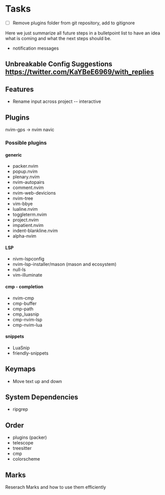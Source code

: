 # Tasks

- [ ] Remove plugins folder from git repository, add to gitignore

Here we just summarize all future steps in a bulletpoint list to have an idea what is coming and what the next steps should be.

- notification messages

## Unbreakable Config Suggestions https://twitter.com/KaYBeE6969/with_replies

## Features

- Rename input across project -- interactive

## Plugins

nvim-gps -> nvim navic

### Possible plugins

#### generic

- packer.nvim
- popup.nvim
- plenary.nvim
- nvim-autopairs
- comment.nvim
- nvim-web-devicions
- nvim-tree
- vim-bbye
- lualine.nvim
- toggleterm.nvim
- project.nvim
- impatient.nvim
- indent-blankline.nvim
- alpha-nvim

#### LSP

- nivm-lspconfig
- nvim-lsp-installer/mason (mason and ecosystem)
- null-ls
- vim-illuminate

#### cmp - completion

- nvim-cmp
- cmp-buffer
- cmp-path
- cmp_luasnip
- cmp-nvim-lsp
- cmp-nvim-lua

#### snippets

- LuaSnip
- friendly-snippets

## Keymaps

- Move text up and down

## System Dependencies

- ripgrep

## Order

- plugins (packer)
- telescope
- treesitter
- cmp
- colorscheme

## Marks

Reserach Marks and how to use them efficiently
